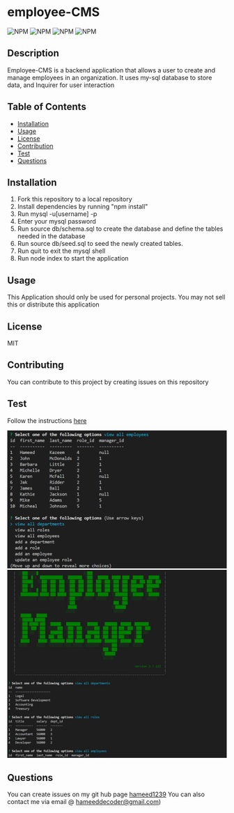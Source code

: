 # employee-CMS



  ![NPM](https://img.shields.io/badge/license-MIT-<green>) ![ NPM](https://img.shields.io/github/languages/top/hameed1239/readme-generator) ![ NPM](https://img.shields.io/github/followers/hameed1239?style=social) ![NPM](https://img.shields.io/github/forks/hameed1239/e-commerce?style=social)
  ## Description
  Employee-CMS is a backend application that allows a user to create and manage employees in an organization. It uses my-sql database to store data, and Inquirer for user interaction

  ## Table of Contents
  * [Installation](#installation)
  * [Usage](#usage)
  * [License](#license)
  * [Contribution](#contribution)
  * [Test](#test)
  * [Questions](#questions)

  ## Installation
  1. Fork this repository to a local repository
  2. Install dependencies by running "npm install"
  3. Run mysql -u[username] -p
  4. Enter your mysql password
  5. Run source db/schema.sql to create the database and define the tables needed in the database
  6. Run source db/seed.sql to seed the newly created tables.
  7. Run quit to exit the mysql shell
  8. Run node index to start the application

  ## Usage
  This Application should only be used for personal projects. You may not sell this or distribute this application

  ## License
  MIT

  ## Contributing
  You can contribute to this project by creating issues on this repository

  ## Test
  Follow the instructions [here](https://drive.google.com/file/d/1eBJ8NG6Cyj18VOKAmQ9JVJ-TZlAnTn9w/view)
                                      
  ![Screenshot](screen1.JPG)
  ![Screenshot](screen2.JPG)

  ## Questions
  You can create issues on my git hub page
  [hameed1239](https://github.com/hameed1239/)
  You can also contact me via email @ hameeddecoder@gmail.com)